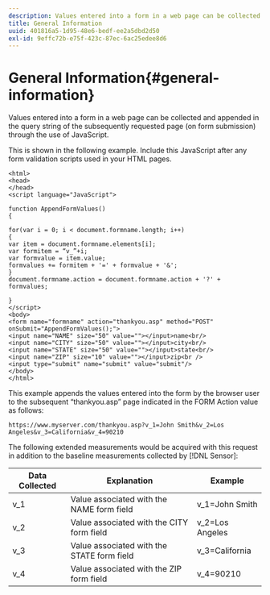 ```yaml
---
description: Values entered into a form in a web page can be collected and appended in the query string of the subsequently requested page (on form submission) through the use of JavaScript.
title: General Information
uuid: 401816a5-1d95-48e6-bedf-ee2a5dbd2d50
exl-id: 9effc72b-e75f-423c-87ec-6ac25edee8d6
---
```

# General Information{#general-information}

Values entered into a form in a web page can be collected and appended in the query string of the subsequently requested page (on form submission) through the use of JavaScript.

This is shown in the following example. Include this JavaScript after any form validation scripts used in your HTML pages.

```
<html>
<head>
</head>
<script language="JavaScript">

function AppendFormValues()
{

for(var i = 0; i < document.formname.length; i++)
{
var item = document.formname.elements[i];
var formitem = “v_”+i;
var formvalue = item.value;
formvalues += formitem + '=' + formvalue + '&';
}
document.formname.action = document.formname.action + '?' + formvalues;

}
</script>
<body>
<form name="formname" action="thankyou.asp" method="POST" onSubmit="AppendFormValues();">
<input name="NAME" size="50" value=""></input>name<br/>
<input name="CITY" size="50" value=""></input>city<br/>
<input name="STATE" size="50" value=""></input>state<br/>
<input name="ZIP" size="10" value=""></input>zip<br />
<input type="submit" name="submit" value="submit"/>
</body>
</html>

```

This example appends the values entered into the form by the browser user to the subsequent “thankyou.asp” page indicated in the FORM Action value as follows:

```
https://www.myserver.com/thankyou.asp?v_1=John Smith&v_2=Los Angeles&v_3=California&v_4=90210
```

The following extended measurements would be acquired with this request in addition to the baseline measurements collected by [!DNL Sensor]:

|  Data Collected  | Explanation  | Example  |
|---|---|---|
|  v_1  | Value associated with the NAME form field  | v_1=John Smith  |
|  v_2  | Value associated with the CITY form field  | v_2=Los Angeles  |
|  v_3  | Value associated with the STATE form field  | v_3=California  |
|  v_4  | Value associated with the ZIP form field  | v_4=90210  |
